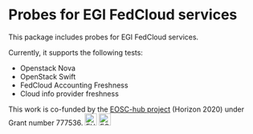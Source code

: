 # Probes for EGI FedCloud services

This package includes probes for EGI FedCloud services.

Currently, it supports the following tests:

- Openstack Nova
- OpenStack Swift
- FedCloud Accounting Freshness
- Cloud info provider freshness

This work is co-funded by the [EOSC-hub project](http://eosc-hub.eu/)
(Horizon 2020) under Grant number 777536.
<img alt="EU logo" src="https://wiki.eosc-hub.eu/download/attachments/1867786/eu%20logo.jpeg?version=1&modificationDate=1459256840098&api=v2" height="24">
<img alt="EOSC-Hub logo" src="https://wiki.eosc-hub.eu/download/attachments/18973612/eosc-hub-web.png?version=1&modificationDate=1516099993132&api=v2" height="24">
